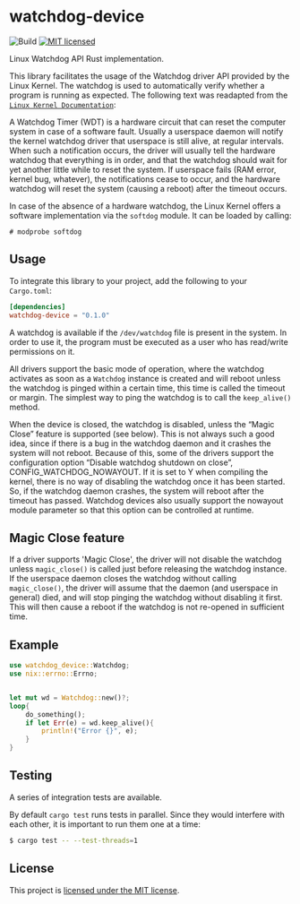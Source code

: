 # watchdog-device
![Build](https://github.com/DoubleAJ/watchdog-device/actions/workflows/build.yml/badge.svg) 
[![MIT licensed](https://img.shields.io/badge/license-MIT-blue.svg)](./LICENSE)

Linux Watchdog API Rust implementation.

This library facilitates the usage of the Watchdog driver API provided by the Linux Kernel.
The watchdog is used to automatically verify whether a program is running as expected. 
The following text was readapted from the [`Linux Kernel Documentation`]:

A Watchdog Timer (WDT) is a hardware circuit that can reset the computer system in case of a software fault.
Usually a userspace daemon will notify the kernel watchdog driver that userspace is still alive, at regular intervals. 
When such a notification occurs, the driver will usually tell the hardware watchdog that everything is in order, 
and that the watchdog should wait for yet another little while to reset the system. 
If userspace fails (RAM error, kernel bug, whatever), the notifications cease to occur, 
and the hardware watchdog will reset the system (causing a reboot) after the timeout occurs.

In case of the absence of a hardware watchdog, the Linux Kernel offers a software implementation via the `softdog` module.
It can be loaded by calling:
```text
# modprobe softdog
```

## Usage
To integrate this library to your project, add the following to your `Cargo.toml`:

```toml
[dependencies]
watchdog-device = "0.1.0"
```

A watchdog is available if the `/dev/watchdog` file is present in the system. In order to use it, the program must be executed as a user who has read/write permissions on it.

All drivers support the basic mode of operation, where the watchdog activates as soon as a `Watchdog` instance is created 
and will reboot unless the watchdog is pinged within a certain time, this time is called the timeout or margin. 
The simplest way to ping the watchdog is to call the `keep_alive()` method.

When the device is closed, the watchdog is disabled, unless the “Magic Close” feature is supported (see below). 
This is not always such a good idea, since if there is a bug in the watchdog daemon and it crashes the system will not reboot. 
Because of this, some of the drivers support the configuration option “Disable watchdog shutdown on close”, CONFIG_WATCHDOG_NOWAYOUT. 
If it is set to Y when compiling the kernel, there is no way of disabling the watchdog once it has been started. 
So, if the watchdog daemon crashes, the system will reboot after the timeout has passed. 
Watchdog devices also usually support the nowayout module parameter so that this option can be controlled at runtime.

## Magic Close feature
If a driver supports 'Magic Close', the driver will not disable the watchdog 
unless `magic_close()` is called just before releasing the watchdog instance. 
If the userspace daemon closes the watchdog without calling `magic_close()`, 
the driver will assume that the daemon (and userspace in general) died, and will stop pinging the watchdog without disabling it first. 
This will then cause a reboot if the watchdog is not re-opened in sufficient time.

## Example

```rust
use watchdog_device::Watchdog;
use nix::errno::Errno;


let mut wd = Watchdog::new()?;
loop{
    do_something();
    if let Err(e) = wd.keep_alive(){
        println!("Error {}", e);
    }
}
```

[`Linux Kernel Documentation`]: https://www.kernel.org/doc/html/latest/watchdog/watchdog-api.html

## Testing
A series of integration tests are available. 

By default `cargo test` runs tests in parallel. Since they would interfere with each other, it is important to run them one at a time:
```bash
$ cargo test -- --test-threads=1
```

## License

This project is [licensed under the MIT license](https://github.com/DoubleAJ/watchdog-device/blob/main/LICENSE).
